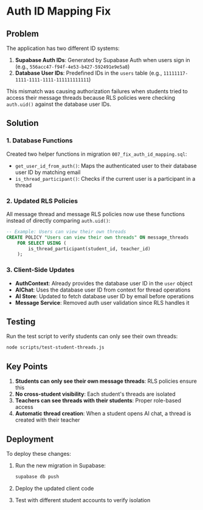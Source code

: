# Auth ID Mapping Fix

## Problem

The application has two different ID systems:
1. **Supabase Auth IDs**: Generated by Supabase Auth when users sign in (e.g., `556acc47-f94f-4e53-b427-592491e9e5a8`)
2. **Database User IDs**: Predefined IDs in the `users` table (e.g., `11111117-1111-1111-1111-111111111111`)

This mismatch was causing authorization failures when students tried to access their message threads because RLS policies were checking `auth.uid()` against the database user IDs.

## Solution

### 1. Database Functions

Created two helper functions in migration `007_fix_auth_id_mapping.sql`:

- `get_user_id_from_auth()`: Maps the authenticated user to their database user ID by matching email
- `is_thread_participant()`: Checks if the current user is a participant in a thread

### 2. Updated RLS Policies

All message thread and message RLS policies now use these functions instead of directly comparing `auth.uid()`:

```sql
-- Example: Users can view their own threads
CREATE POLICY "Users can view their own threads" ON message_threads
    FOR SELECT USING (
        is_thread_participant(student_id, teacher_id)
    );
```

### 3. Client-Side Updates

- **AuthContext**: Already provides the database user ID in the `user` object
- **AIChat**: Uses the database user ID from context for thread operations
- **AI Store**: Updated to fetch database user ID by email before operations
- **Message Service**: Removed auth user validation since RLS handles it

## Testing

Run the test script to verify students can only see their own threads:

```bash
node scripts/test-student-threads.js
```

## Key Points

1. **Students can only see their own message threads**: RLS policies ensure this
2. **No cross-student visibility**: Each student's threads are isolated
3. **Teachers can see threads with their students**: Proper role-based access
4. **Automatic thread creation**: When a student opens AI chat, a thread is created with their teacher

## Deployment

To deploy these changes:

1. Run the new migration in Supabase:
   ```bash
   supabase db push
   ```

2. Deploy the updated client code

3. Test with different student accounts to verify isolation 